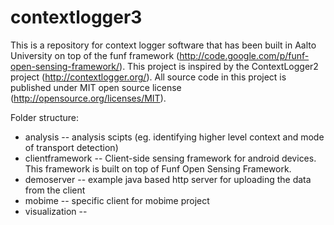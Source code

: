 contextlogger3
==============

This is a repository for context logger software that has been built in Aalto University on top of the funf framework (http://code.google.com/p/funf-open-sensing-framework/). This project is inspired by the ContextLogger2 project (http://contextlogger.org/). All source code in this project is published under MIT open source license (http://opensource.org/licenses/MIT).

Folder structure:
* analysis -- analysis scipts (eg. identifying higher level context and mode of transport detection)
* clientframework -- Client-side sensing framework for android devices. This framework is built on top of Funf Open Sensing Framework.
* demoserver -- example java based http server for uploading the data from the client
* mobime -- specific client for mobime project
* visualization -- 